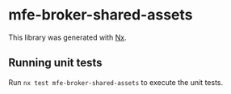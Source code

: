 # mfe-broker-shared-assets

This library was generated with [Nx](https://nx.dev).

## Running unit tests

Run `nx test mfe-broker-shared-assets` to execute the unit tests.
